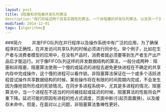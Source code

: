 ```yaml
---
layout: post
title: d阻塞和非阻塞并发队列算法
description:"我们将描述两个具有实践性的算法，一个非阻塞的并发队列算法，以及另一个具有入队锁和出队锁的阻塞算法。"
modified: 2014-12-01
tags: [algorithms]
---
```


###简介
&emsp;&emsp;并发FIFO队列在并行程序以及操作系统中有广泛的应用，为了确保程序的正确性，在并发访问共享队列的时候必须进行同步化。举个例子，比如在生产者与消费者模型的应用中，在没有产品时，消费者就必须要等到生产者生产出产品后才能运行。对于像FIFO队列这样的并发数据结构的算法，一般分成两种：阻塞和非阻塞，阻塞算法使用一个慢的或延迟的进程去避免更快进程在不确定的共享内存中完成操作，这个慢的进程可以看作锁。非阻塞算法保证在一个或多个活跃进程尝试操作共享数据结构的时候，某些操作将在有限的时间周期内完成，不会发生因为像抢锁所形成的死锁情况。在同步多进程系统中，尤其是多进程的情况，阻塞算法中，当一个进程在不适当的时间被挂起或延迟的时候，阻塞算法的性能将会严重下降。延迟可能的原因有进程的抢占式调度，页面中断(引起页面置换)，以及缓存未命中。但是，在面对以上问题，非阻塞算法鲁棒性更好。
